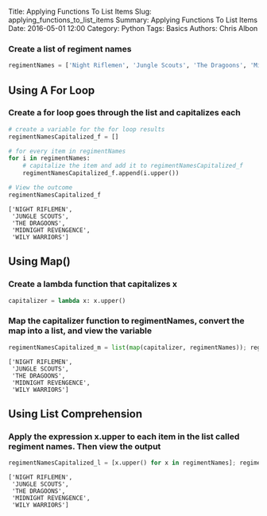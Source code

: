 Title: Applying Functions To List Items
Slug: applying_functions_to_list_items
Summary: Applying Functions To List Items
Date: 2016-05-01 12:00
Category: Python
Tags: Basics
Authors: Chris Albon



### Create a list of regiment names


```python
regimentNames = ['Night Riflemen', 'Jungle Scouts', 'The Dragoons', 'Midnight Revengence', 'Wily Warriors']
```

## Using A For Loop

### Create a for loop goes through the list and capitalizes each


```python
# create a variable for the for loop results
regimentNamesCapitalized_f = []

# for every item in regimentNames
for i in regimentNames:
    # capitalize the item and add it to regimentNamesCapitalized_f
    regimentNamesCapitalized_f.append(i.upper())

# View the outcome
regimentNamesCapitalized_f
```




    ['NIGHT RIFLEMEN',
     'JUNGLE SCOUTS',
     'THE DRAGOONS',
     'MIDNIGHT REVENGENCE',
     'WILY WARRIORS']



## Using Map()

### Create a lambda function that capitalizes x


```python
capitalizer = lambda x: x.upper()
```

### Map the capitalizer function to regimentNames, convert the map into a list, and view the variable


```python
regimentNamesCapitalized_m = list(map(capitalizer, regimentNames)); regimentNamesCapitalized_m
```




    ['NIGHT RIFLEMEN',
     'JUNGLE SCOUTS',
     'THE DRAGOONS',
     'MIDNIGHT REVENGENCE',
     'WILY WARRIORS']



## Using List Comprehension

### Apply the expression x.upper to each item in the list called regiment names. Then view the output


```python
regimentNamesCapitalized_l = [x.upper() for x in regimentNames]; regimentNamesCapitalized_l
```




    ['NIGHT RIFLEMEN',
     'JUNGLE SCOUTS',
     'THE DRAGOONS',
     'MIDNIGHT REVENGENCE',
     'WILY WARRIORS']
